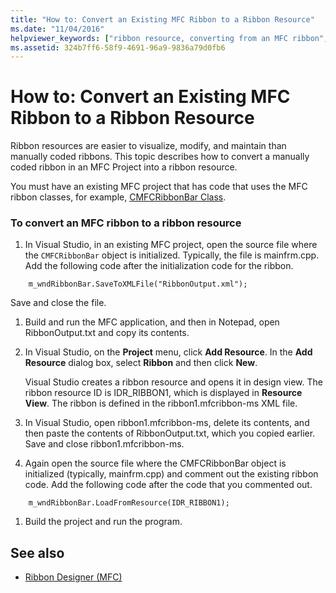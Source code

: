 ```yaml
---
title: "How to: Convert an Existing MFC Ribbon to a Ribbon Resource"
ms.date: "11/04/2016"
helpviewer_keywords: ["ribbon resource, converting from an MFC ribbon", "MFC ribbon, converting to a ribbon resource"]
ms.assetid: 324b7ff6-58f9-4691-96a9-9836a79d0fb6
---
```

# How to: Convert an Existing MFC Ribbon to a Ribbon Resource

Ribbon resources are easier to visualize, modify, and maintain than manually coded ribbons. This topic describes how to convert a manually coded ribbon in an MFC Project into a ribbon resource.

You must have an existing MFC project that has code that uses the MFC ribbon classes, for example, [CMFCRibbonBar Class](../mfc/reference/cmfcribbonbar-class.md).

### To convert an MFC ribbon to a ribbon resource

1. In Visual Studio, in an existing MFC project, open the source file where the `CMFCRibbonBar` object is initialized. Typically, the file is mainfrm.cpp. Add the following code after the initialization code for the ribbon.

```
    m_wndRibbonBar.SaveToXMLFile("RibbonOutput.xml");
```

   Save and close the file.

1. Build and run the MFC application, and then in Notepad, open RibbonOutput.txt and copy its contents.

1. In Visual Studio, on the **Project** menu, click **Add Resource**. In the **Add Resource** dialog box, select **Ribbon** and then click **New**.

   Visual Studio creates a ribbon resource and opens it in design view. The ribbon resource ID is IDR_RIBBON1, which is displayed in **Resource View**. The ribbon is defined in the ribbon1.mfcribbon-ms XML file.

1. In Visual Studio, open ribbon1.mfcribbon-ms, delete its contents, and then paste the contents of RibbonOutput.txt, which you copied earlier. Save and close ribbon1.mfcribbon-ms.

1. Again open the source file where the CMFCRibbonBar object is initialized (typically, mainfrm.cpp) and comment out the existing ribbon code. Add the following code after the code that you commented out.

```
    m_wndRibbonBar.LoadFromResource(IDR_RIBBON1);
```

1. Build the project and run the program.

## See also

- [Ribbon Designer (MFC)](../mfc/ribbon-designer-mfc.md)
